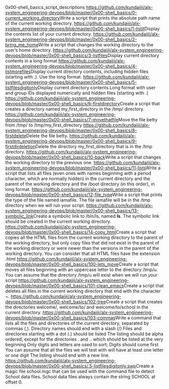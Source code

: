 0x00-shell_basics_script_descriptions
<https://github.com/kundaiiii/alx-system_engineering-devops/blob/master/0x00-shell_basics/0-current_working_directory>Write a script that prints the absolute path name of the current working directory.
<https://github.com/kundaiiii/alx-system_engineering-devops/blob/master/0x00-shell_basics/1-listit>Display the contents list of your current directory.
<https://github.com/kundaiiii/alx-system_engineering-devops/blob/master/0x00-shell_basics/2-bring_me_home>Write a script that changes the working directory to the user’s home directory.
<https://github.com/kundaiiii/alx-system_engineering-devops/blob/master/0x00-shell_basics/3-listfiles>Display current directory contents in a long format
<https://github.com/kundaiiii/alx-system_engineering-devops/blob/master/0x00-shell_basics/4-listmorefiles>Display current directory contents, including hidden files (starting with .). Use the long format.
<https://github.com/kundaiiii/alx-system_engineering-devops/blob/master/0x00-shell_basics/5-listfilesdigitonly>Display current directory contents.Long format with user and group IDs displayed numerically and hidden files (starting with .) 
<https://github.com/kundaiiii/alx-system_engineering-devops/blob/master/0x00-shell_basics/6-firstdirectory>Create a script that creates a directory named my_first_directory in the /tmp/ directory.
<https://github.com/kundaiiii/alx-system_engineering-devops/blob/master/0x00-shell_basics/7-movethatfile>Move the file betty from /tmp/ to /tmp/my_first_directory
<https://github.com/kundaiiii/alx-system_engineering-devops/blob/master/0x00-shell_basics/8-firstdelete>Delete the file betty.
<https://github.com/kundaiiii/alx-system_engineering-devops/blob/master/0x00-shell_basics/9-firstdirdeletion>Delete the directory my_first_directory that is in the /tmp directory.
<https://github.com/kundaiiii/alx-system_engineering-devops/blob/master/0x00-shell_basics/10-back>Write a script that changes the working directory to the previous one.
<https://github.com/kundaiiii/alx-system_engineering-devops/blob/master/0x00-shell_basics/11-lists>Write a script that lists all files (even ones with names beginning with a period character, which are normally hidden) in the current directory and the parent of the working directory and the /boot directory (in this order), in long format.
<https://github.com/kundaiiii/alx-system_engineering-devops/blob/master/0x00-shell_basics/12-file_type>Write a script that prints the type of the file named iamafile. The file iamafile will be in the /tmp directory when we will run your script.
<https://github.com/kundaiiii/alx-system_engineering-devops/blob/master/0x00-shell_basics/13-symbolic_link>Create a symbolic link to /bin/ls, named __ls__. The symbolic link should be created in the current working directory.
<https://github.com/kundaiiii/alx-system_engineering-devops/blob/master/0x00-shell_basics/14-copy_html>Create a script that copies all the HTML files from the current working directory to the parent of the working directory, but only copy files that did not exist in the parent of the working directory or were newer than the versions in the parent of the working directory. You can consider that all HTML files have the extension .html
<https://github.com/kundaiiii/alx-system_engineering-devops/blob/master/0x00-shell_basics/100-lets_move>Create a script that moves all files beginning with an uppercase letter to the directory /tmp/u. You can assume that the directory /tmp/u will exist when we will run your script
<https://github.com/kundaiiii/alx-system_engineering-devops/blob/master/0x00-shell_basics/101-clean_emacs>Create a script that deletes all files in the current working directory that end with the character ~.
<https://github.com/kundaiiii/alx-system_engineering-devops/blob/master/0x00-shell_basics/102-tree>Create a script that creates the directories welcome/, welcome/to/ and welcome/to/school in the current directory.
<https://github.com/kundaiiii/alx-system_engineering-devops/blob/master/0x00-shell_basics/103-commas>Write a command that lists all the files and directories of the current directory, separated by commas (,).
Directory names should end with a slash (/)
Files and directories starting with a dot (.) should be listed
The listing should be alpha ordered, except for the directories . and .. which should be listed at the very beginning
Only digits and letters are used to sort; Digits should come first
You can assume that all the files we will test with will have at least one letter or one digit
The listing should end with a new line.
<https://github.com/kundaiiii/alx-system_engineering-devops/blob/master/0x00-shell_basics/.5-listfilesdigitonly.swp>Create a magic file school.mgc that can be used with the command file to detect School data files. School data files always contain the string SCHOOL at offset 0.
